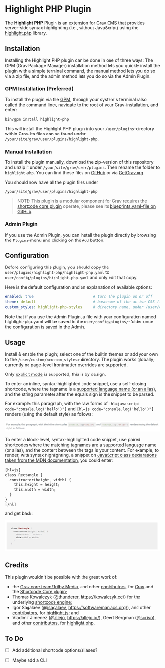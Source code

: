 # Highlight PHP Plugin

The **Highlight PHP** Plugin is an extension for [Grav
CMS](http://github.com/getgrav/grav) that provides server-side syntax
highlighting (i.e., without JavaScript) using the
[highlight.php](https://github.com/scrivo/highlight.php) library.

## Installation

Installing the Highlight PHP plugin can be done in one of three ways: The GPM
(Grav Package Manager) installation method lets you quickly install the plugin
with a simple terminal command, the manual method lets you do so via a zip file,
and the admin method lets you do so via the Admin Plugin.

### GPM Installation (Preferred)

To install the plugin via the [GPM](http://learn.getgrav.org/advanced/grav-gpm),
through your system's terminal (also called the command line), navigate to the
root of your Grav-installation, and enter:

    bin/gpm install highlight-php

This will install the Highlight PHP plugin into your `/user/plugins`-directory
within Grav. Its files can be found under
`/your/site/grav/user/plugins/highlight-php`.

### Manual Installation

To install the plugin manually, download the zip-version of this repository and
unzip it under `/your/site/grav/user/plugins`. Then rename the folder to
`highlight-php`. You can find these files on
[GitHub](https://github.com/iainsgillis/grav-plugin-highlight-php) or via
[GetGrav.org](http://getgrav.org/downloads/plugins#extras).

You should now have all the plugin files under

    /your/site/grav/user/plugins/highlight-php
	
> NOTE: This plugin is a modular component for Grav requires the [shortcode core
> plugin](https://github.com/getgrav/grav-plugin-shortcode-core) operate, please
> see its [blueprints.yaml-file on
> GitHub](https://github.com/iainsgillis/grav-plugin-highlight-php/blob/master/blueprints.yaml).

### Admin Plugin

If you use the Admin Plugin, you can install the plugin directly by browsing the
`Plugins`-menu and clicking on the `Add` button.

## Configuration

Before configuring this plugin, you should copy the
`user/plugins/highlight-php/highlight-php.yaml` to
`user/config/plugins/highlight-php.yaml` and only edit that copy.

Here is the default configuration and an explanation of available options:

```yaml
enabled: true                           # turn the plugin on or off
theme: default                          # basename of the active CSS filename
custom_styles: highlight-php-styles     # directory name, under /user/custom where custom user styles may be added
```

Note that if you use the Admin Plugin, a file with your configuration named
highlight-php.yaml will be saved in the `user/config/plugins/`-folder once the
configuration is saved in the Admin.

## Usage

Install & enable the plugin; select one of the builtin themes or add your own to
the `/user/custom/<custom_styles>` directory. The plugin works globally;
currently no page-level frontmatter overrides are supported.

Only [explicit mode](https://github.com/scrivo/highlight.php#explicit-mode) is
supported; this is by design.

To enter an inline, syntax-highlighted code snippet, use a self-closing
shortcode, where the tagname is a [supported language name (or an
alias)](https://github.com/scrivo/highlight.php/tree/master/src/Highlight/languages),
and the string parameter after the equals sign is the snippet to be parsed.

For example: this paragraph, with the raw forms of
`[hl=javascript code="console.log('hello')"]` and `[hl=js code="console.log('hello')"]` renders
(using the default style) as follows:

![Screenshot of default theme inline syntax-highlighted JavaScript snippets](./assets/01.inline-example.jpg)

To enter a block-level, syntax-highlighted code snippet, use paired shortcodes
where the matching tagnames are a supported language name (or alias), and the
content between the tags is your content. For example, to render, with syntax
highlighting, a snippet on [JavaScript class declarations taken from the MDN
documentation](https://developer.mozilla.org/en-US/docs/Web/JavaScript/Reference/Classes#class_expressions),
you could enter:

```
[hl=js]
class Rectangle {
  constructor(height, width) {
    this.height = height;
    this.width = width;
  }
}
[/hl]
```

and get back:

![Screenshot of default theme block syntax-highlighted JavaScript snippet](./assets/02.block-example.jpg)


## Credits

This plugin wouldn't be possible with the great work of:

- the [Grav core team/Trilby Media](https://trilby.media/our-team), and other
  [contributors](https://github.com/getgrav/grav/graphs/contributors), for
  [Grav](https://getgrav.org/) and the [Shortcode Core
  plugin](https://github.com/getgrav/grav-plugin-shortcode-core);
- Thomas Kowalczyk ([@thunderer](https://github.com/thunderer),
  https://kowalczyk.cc/) for the underlying [shortcode
  engine](https://github.com/thunderer/Shortcode);
- Igor Sagalaev ([@isagalaev](https://github.com/isagalaev),
  https://softwaremaniacs.org/), and other
  [contributors](https://github.com/highlightjs/highlight.js/graphs/contributors),
  for [highlight.js](https://highlightjs.org/); and
- Vladimir Jimenez ([@allejo](https://github.com/allejo), https://allejo.io/),
  Geert Bergman ([@scrivo](https://github.com/scrivo)), and other
  [contributors](https://github.com/scrivo/highlight.php/graphs/contributors),
  for [highlight.php](https://github.com/scrivo/highlight.php).


## To Do

- [ ] Add additional shortcode options/aliases?
- [ ] Maybe add a CLI

